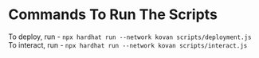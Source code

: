 # Commands To Run The Scripts

To deploy, run - ```npx hardhat run --network kovan scripts/deployment.js```
To interact, run - ```npx hardhat run --network kovan scripts/interact.js```

